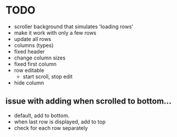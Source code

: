 # TODO

- scroller background that simulates 'loading rows'
- make it work with only a few rows
- update all rows
- columns (types)
- fixed header
- change column sizes
- fixed first column
- row editable
  - start scroll, stop edit
- hide column

## issue with adding when scrolled to bottom...

- default, add to bottom.
- when last row is displayed, add to top
- check for each row separately
